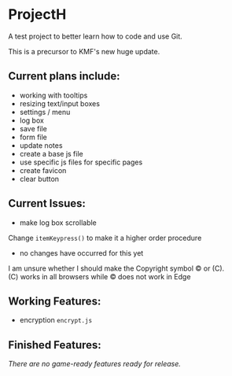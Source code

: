 # ProjectH
A test project to better learn how to code and use Git.

This is a precursor to KMF's new huge update.

## Current plans include:
- working with tooltips
- resizing text/input boxes
- settings / menu
- log box
- save file
- form file
- update notes
- create a base js file
- use specific js files for specific pages
- create favicon
- clear button

## Current Issues:

- make log box scrollable

Change `itemKeypress()` to make it a higher order procedure
- no changes have occurred for this yet

I am unsure whether I should make the Copyright symbol © or (C).  
(C) works in all browsers while © does not work in Edge

## Working Features:
- encryption `encrypt.js`

## Finished Features:

*There are no game-ready features ready for release.*